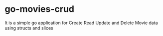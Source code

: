 # go-movies-crud
It is a simple go application for Create Read Update and Delete Movie data using structs and slices
